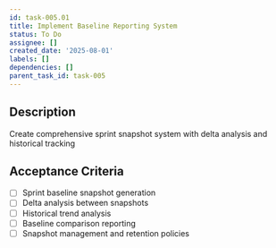 ```yaml
---
id: task-005.01
title: Implement Baseline Reporting System
status: To Do
assignee: []
created_date: '2025-08-01'
labels: []
dependencies: []
parent_task_id: task-005
---
```


## Description

Create comprehensive sprint snapshot system with delta analysis and historical tracking

## Acceptance Criteria

- [ ] Sprint baseline snapshot generation
- [ ] Delta analysis between snapshots
- [ ] Historical trend analysis
- [ ] Baseline comparison reporting
- [ ] Snapshot management and retention policies
